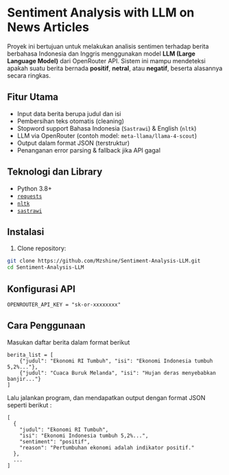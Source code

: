 #  Sentiment Analysis with LLM on News Articles

Proyek ini bertujuan untuk melakukan analisis sentimen terhadap berita berbahasa Indonesia dan Inggris menggunakan model **LLM (Large Language Model)** dari OpenRouter API. Sistem ini mampu mendeteksi apakah suatu berita bernada **positif**, **netral**, atau **negatif**, beserta alasannya secara ringkas.

##  Fitur Utama

-  Input data berita berupa judul dan isi
-  Pembersihan teks otomatis (cleaning)
-  Stopword support Bahasa Indonesia (`Sastrawi`) & English (`nltk`)
-  LLM via OpenRouter (contoh model: `meta-llama/llama-4-scout`)
-  Output dalam format JSON (terstruktur)
-  Penanganan error parsing & fallback jika API gagal

##  Teknologi dan Library

- Python 3.8+
- [`requests`](https://pypi.org/project/requests/)
- [`nltk`](https://www.nltk.org/)
- [`sastrawi`](https://pypi.org/project/Sastrawi/)

##  Instalasi

1. Clone repository:

```bash
git clone https://github.com/Mzshine/Sentiment-Analysis-LLM.git
cd Sentiment-Analysis-LLM
```
##  Konfigurasi API
```
OPENROUTER_API_KEY = "sk-or-xxxxxxxx"
```
## Cara Penggunaan 
Masukan daftar berita dalam format berikut 
```
berita_list = [
    {"judul": "Ekonomi RI Tumbuh", "isi": "Ekonomi Indonesia tumbuh 5,2%..."},
    {"judul": "Cuaca Buruk Melanda", "isi": "Hujan deras menyebabkan banjir..."}
]
```
Lalu jalankan program, dan mendapatkan output dengan format JSON seperti berikut :
```
[
  {
    "judul": "Ekonomi RI Tumbuh",
    "isi": "Ekonomi Indonesia tumbuh 5,2%...",
    "sentiment": "positif",
    "reason": "Pertumbuhan ekonomi adalah indikator positif."
  },
  ...
]
```
